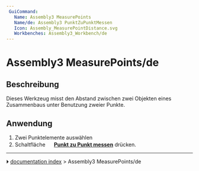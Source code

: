 ```yaml
---
 GuiCommand:
   Name: Assembly3 MeasurePoints
   Name/de: Assembly3 PunktZuPunktMessen
   Icon: Assembly_MeasurePointDistance.svg
   Workbenches: Assembly3_Workbench/de
---
```


# Assembly3 MeasurePoints/de

## Beschreibung

Dieses Werkzeug misst den Abstand zwischen zwei Objekten eines Zusammenbaus unter Benutzung zweier Punkte.

## Anwendung

1.  Zwei Punktelemente auswählen
2.  Schaltfläche **<img src="images/Assembly_MeasurePointDistance.svg" width=16px> [Punkt zu Punkt messen](Assembly3_MeasurePoints/de.md)** drücken.



---
⏵ [documentation index](../README.md) > Assembly3 MeasurePoints/de
